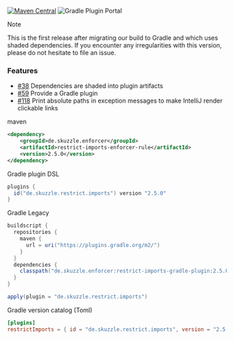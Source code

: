 [![Maven Central](https://img.shields.io/static/v1?label=MavenCentral&message=2.5.0&color=blue)](https://search.maven.org/artifact/de.skuzzle.enforcer/restrict-imports-enforcer-rule/2.5.0/jar)
![Gradle Plugin Portal](https://img.shields.io/gradle-plugin-portal/v/de.skuzzle.restrictimports?versionSuffix=2.5.0)

> [!NOTE]
> This is the first release after migrating our build to Gradle and which uses shaded dependencies.
> If you encounter any irregularities with this version, please do not hesitate to file an issue.

### Features
* [#38](https://github.com/skuzzle/restrict-imports-enforcer-rule/issues/38) Dependencies are shaded into plugin artifacts
* [#59](https://github.com/skuzzle/restrict-imports-enforcer-rule/issues/59) Provide a Gradle plugin
* [#118](https://github.com/skuzzle/restrict-imports-enforcer-rule/issues/118) Print absolute paths in exception messages to make IntelliJ render clickable links

maven
```xml
<dependency>
    <groupId>de.skuzzle.enforcer</groupId>
    <artifactId>restrict-imports-enforcer-rule</artifactId>
    <version>2.5.0</version>
</dependency>
```

Gradle plugin DSL
```groovy
plugins {
  id("de.skuzzle.restrict.imports") version "2.5.0"
}
```

Gradle Legacy
```groovy
buildscript {
  repositories {
    maven {
      url = uri("https://plugins.gradle.org/m2/")
    }
  }
  dependencies {
    classpath("de.skuzzle.enforcer:restrict-imports-gradle-plugin:2.5.0")
  }
}

apply(plugin = "de.skuzzle.restrict.imports")
```

Gradle version catalog (Toml)
```toml
[plugins]
restrictImports = { id = "de.skuzzle.restrict.imports", version = "2.5.0" }
```
